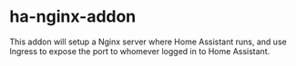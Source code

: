 # ha-nginx-addon
This addon will setup a Nginx server where Home Assistant runs, and use Ingress to expose the port to whomever logged in to Home Assistant.
